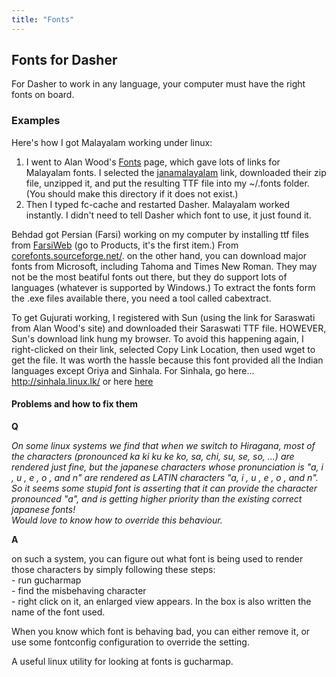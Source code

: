 ```yaml
---
title: "Fonts"
---
```


Fonts for Dasher
----------------

For Dasher to work in any language, your computer must have the right fonts on board.

### Examples

Here's how I got Malayalam working under linux:

1.  I went to Alan Wood's [Fonts](http://www.alanwood.net/unicode/fonts.html) page, which gave lots of links for Malayalam fonts. I selected the [janamalayalam](http://tdil.mit.gov.in/download/janamalayalam.htm) link, downloaded their zip file, unzipped it, and put the resulting TTF file into my ~/.fonts folder. (You should make this directory if it does not exist.)
2.  Then I typed fc-cache and restarted Dasher. Malayalam worked instantly. I didn't need to tell Dasher which font to use, it just found it.

Behdad got Persian (Farsi) working on my computer by installing ttf files from [FarsiWeb](http://farsiweb.info/) (go to Products, it's the first item.) From [corefonts.sourceforge.net/](http://corefonts.sourceforge.net/). on the other hand, you can download major fonts from Microsoft, including Tahoma and Times New Roman. They may not be the most beatiful fonts out there, but they do support lots of languages (whatever is supported by Windows.) To extract the fonts form the .exe files available there, you need a tool called cabextract.

To get Gujurati working, I registered with Sun (using the link for Saraswati from Alan Wood's site) and downloaded their Saraswati TTF file. HOWEVER, Sun's download link hung my browser. To avoid this happening again, I right-clicked on their link, selected Copy Link Location, then used wget to get the file. It was worth the hassle because this font provided all the Indian languages except Oriya and Sinhala. For Sinhala, go here... http://sinhala.linux.lk/ or here [here](http://www.fonts.lk/download/Malithi%20Web.html)

#### Problems and how to fix them

**Q**

_On some linux systems we find that when we switch to Hiragana, most of the characters (pronounced ka ki ku ke ko, sa, chi, su, se, so, ...) are rendered just fine, but the japanese characters whose pronunciation is "a, i , u , e , o , and n" are rendered as LATIN characters "a, i , u , e , o , and n". So it seems some stupid font is asserting that it can provide the character pronounced "a", and is getting higher priority than the existing correct japanese fonts!  
Would love to know how to override this behaviour._

**A**

on such a system, you can figure out what font is being used to render those characters by simply following these steps:  
\- run gucharmap  
\- find the misbehaving character  
\- right click on it, an enlarged view appears. In the box is also written the name of the font used.  
  
When you know which font is behaving bad, you can either remove it, or use some fontconfig configuration to override the setting.

A useful linux utility for looking at fonts is gucharmap.
